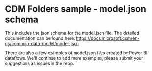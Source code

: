 # CDM Folders sample - model.json schema

This includes the json schema for the model.json file. The detailed documentation can be found here: 
https://docs.microsoft.com/en-us/common-data-model/model-json

There are also a few examples of model.json files created by Power BI dataflows. We'll continue to add more examples, please submit your suggestions as issues in the repo.
